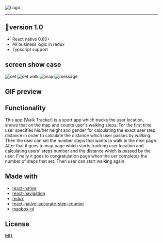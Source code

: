 
![Logo](https://res.cloudinary.com/tutia-tech/image/upload/v1646200427/splash_7bfacb85e4.png)
___


## 🚀version 1.0
- React native 0.60+
- All business logic in redux
- Typscript support
## screen show case
![set](https://res.cloudinary.com/tutia-tech/image/upload/v1646200664/ch_ce58f93274.png?945459.3000000119)
![set walk](https://res.cloudinary.com/tutia-tech/image/upload/v1646200664/fi_a1c3a68674.png)
![map](https://res.cloudinary.com/tutia-tech/image/upload/v1646200666/wa_dd3bc76b79.png)
![message](https://res.cloudinary.com/tutia-tech/image/upload/v1646201552/la_61a81317ae.png)
## GIF preview

## Functionality
This app (Walk Tracker) is a sport app which tracks the user location, shows that on the map and counts user's walking steps.
For the first time user specifies his/her height and gender for calculating the exact user step distance in order to calculate the distance which user passes by walking. Then the user can set the number steps that wants to walk in the next page. After that it goes to map page which starts tracking user location and calculating users' steps number and the distance which is passed by the user. Finally it goes to congratulation page when the uer completes the number of steps that set. Then user can start walking again.
## Made with

 - [react-native](https://github.com/facebook/react-native)
 - [react-navigation](https://github.com/react-community/react-navigation)
 - [redux](https://github.com/reduxjs/redux)
 - [react-native-accurate-step-counter](https://www.npmjs.com/package/react-native-accurate-step-counter)
 - [mapbox-gl](https://www.npmjs.com/package/@react-native-mapbox-gl/maps)



## License

[MIT](https://choosealicense.com/licenses/mit/)

